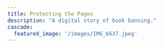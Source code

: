 ```yaml
---
title: Protecting the Pages
description: "A digital story of book banning."
cascade:
  featured_image: '/images/IMG_6637.jpeg'
---
```

